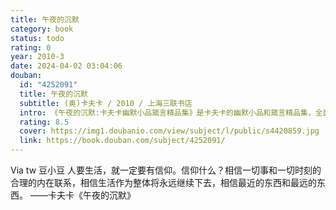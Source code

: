 ```yaml
---
title: 午夜的沉默
category: book
status: todo
rating: 0
year: 2010-3
date: 2024-04-02 03:04:06
douban:
  id: "4252091"
  title: 午夜的沉默
  subtitle: (奥)卡夫卡 / 2010 / 上海三联书店
  intro: 《午夜的沉默:卡夫卡幽默小品箴言精品集》是卡夫卡的幽默小品和箴言精品集，全面反映了卡夫卡的世界观、人生观和艺术观，从中可以看到这位犹太“鬼才”的许多真知灼见和思想火花。卡夫卡这个不幸的犹太人，由于自己的血统而深深感觉着是被排斥于人类世界之外的“无家可归的异乡人”，他以怪异的眼光和惊讶的神情观察人类社会，发现了人生的真正道路在一根绳索上，这根绳索不是绷紧在高空，而是专门用来绊人的。人类有两大罪状，一大罪状是缺乏耐性，另一大罪状是漫不经心，从而被逐出天堂。
  rating: 8.5
  cover: https://img1.doubanio.com/view/subject/l/public/s4420859.jpg
  link: https://book.douban.com/subject/4252091/
---
```


Via tw 豆小豆 人要生活，就一定要有信仰。信仰什么？相信一切事和一切时刻的合理的内在联系，相信生活作为整体将永远继续下去，相信最近的东西和最远的东西。
——卡夫卡《午夜的沉默》
